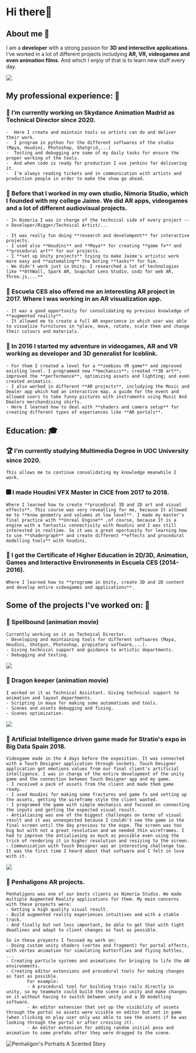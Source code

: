 # Hi there👋
## About me 👨
I am a **developer** with a strong passion for **3D and interactive applications**. I've worked in a lot of different projects includying **AR, VR, videogames and even animation films**. And which I enjoy of that is to learn new stuff every day.

<a href='https://www.linkedin.com/in/antonio-nieto-pastor-563390130'>
<img src='https://img.shields.io/badge/LinkedIn-blue?logo=linkedin&logoColor=white&style=for-the-badge'>
</a>

## My professional experience: 📎

### 🌠  I’m currently working on **Skydance Animation Madrid** as **Technical Director** since 2020.
    -  Here I create and maintain tools so artists can do and deliver their work.
    -  I program in python for the different softwares of the studio (Maya, Houdini, Photoshop, Shotgrid,...)
    -  Testing and debugging are some of my daily tasks for ensure the proper working of the tools.
    -  And when code is ready for production I use jenkins for delivering it.
    -  I'm always reading tickets and in communication with artists and production people in order to make the show go ahead.

### 🚀  Before that I worked in my own studio, **Nimoria Studio**, which I founded with my college Jaime. We did AR apps, videogames and a lot of different audiovisual projects.
    - In Nimoria I was in charge of the technical side of every project --> Developer/Rigger/Technical Artist/...
    
    - It was really fun doing **research and develompent** for interactive projects.
    - I used also **Houdini** and **Maya** for creating **game fx** and **procedural art** for our projects.
    - I **set up Unity projects** trying to make Jaime's artistic work more easy and **automating** the boring **tasks** for him.
    - We didn't work just in Unity. I researched a lot of technologies like **8thWall, Spark AR, Snapchat Lens Studio, usdz for web AR, Three.js,...**

### 🏢  **Escuela CES** also offered me an interesting AR project in 2017. Where I was working in an **AR visualization app**.
    - It was a good opportunity for consolidating my previous knowledge of **augmented reality**.
    - It allowed me to create a full AR experience in which user was able to visualize furnitures in *place, move, rotate, scale them and change their colours and materials.

### 🌅  In 2016 I started my adventure in **videogames, AR and VR** working as **developer and 3D generalist** for **Iceblink**.
    - For them I created a level for a **zombies VR game** and improved existing level. I programmed new **mechanics**; created **3D art**; improved the **performance**, optimizing assets and lighting; and even created animatics.
    - I also worked in different **AR projects**, includying the Music and Dealer app which had an interactive map, a guide for the event and allowed users to take funny pictures with instruments using Music And Dealers merchandising shirts.
    - Here I learned how to deal with **shaders and camera setup** for creating different types of experiences like **AR portals**.

## Education: 🎓
### 🏆  I'm currently studying **Multimedia Degree** in **UOC University** since 2020. 
    This allows me to continue consolidating my knowledge meanwhile I work.

### 🎆   I made **Houdini VFX Master** in **CICE** from 2017 to 2018. 
    Where I learned how to create **procedural 3D and 2D art and visual effects**. This course was very revealling for me, because It allowed me to **know geometry and volumes at low level**. I made my master's final practice with **Unreal Engine** ,of course, because It is a engine with a fantastic connectivity with Houdini and I was still interested in realtime. So it was a great oportunity for learning how to use **shadergraph** and create different **effects and procedural modelling tools** with houdini.

### 👾  I got the **Certificate of Higher Education in 2D/3D, Animation, Games and Interactive Environments** in **Escuela CES** (2014-2016). 
    Where I learned how to **programm in Unity, create 3D and 2D content and develop entire videogames and applications**.

## Some of the projects I've worked on: 🎢
### 🔮  Spellbound (animation movie) 
    Currently working on it as Technical Director.
    - Developing and maintaining tools for different softwares (Maya, Houdini, Shotgun, Photoshop, propietary software,...).
    - Giving technical support and guidance to artistic departments.
    - Debugging and testing.
    
<img src='https://pics.filmaffinity.com/spellbound-361383779-large.jpg'>

### 🐉  Dragon keeper (animation movie) 
    I worked on it as Technical Assistant. Giving technical support to animation and layout departments.
    - Scripting in maya for making some automatisms and tools.
    - Scenes and assets debugging and fixing.
    - Scenes optimization.
    
<img src='https://dragonkeepermovie.com/wp-content/uploads/2020/12/DK.Header-image-scaled.jpg'>

### 👾  Artificial Intelligence driven game made for Stratio's expo in Big Data Spain 2018. 
    Videogame made in the 4 days before the exposition. It was connected with a Touch Designer application through sockets. Touch Designer application got emotions values from our final client's artificial intelligence. I was in charge of the entire development of the unity game and the connection between Touch Designer app and my game. 
    - I received a pack of assets from the client and made them game ready.
    - I used Houdini for making some fractures and game fx and setting up the assets, getting the wireframe style the client wanted.
    - I programed the game with simple mechanics and focused on connecting the inputs and getting the expected visual result.
    - Antialiasing was one of the biggest challenges on terms of visual result and it was unnexpected because I couldn't see the game in the final screen until the day previous to the expo. The screen was too big but with not a great resolution and we needed thin wireframes. I had to improve the antialiasing as much as possible even using the trick of rendering it in higher resolution and resizing to the screen.
    - Communication with Touch Designer was an interesting challenge too. It was the first time I heard about that software and I felt in love with it.
  
 <img src="https://mestalla.com.es/wp-content/uploads/2020/01/presentaciyn_STRATIO_BDS-010-1-1.jpg" >
    
### 👾  Penhaligons AR projects.
    Penhaligons was one of our bests clients as Nimoria Studio. We made multiple Augmented Reality applications for them. My main concerns with these proyects were:
    - Getting a high quality visual result.
    - Build augmented reality experiences intuitives and with a stable track.
    - And finally but not less important, be able to get that with tight deadlines and adapt to client changes as fast as possible.
    
    So in these proyects I focused my work on:
    - Doing custom unity shaders (vertex and fragment) for portal effects, with vertex animation for simulating butterflies and flying bottles, ...
    - Creating particle systems and animations for bringing to life the AR environments.
    - Creating editor extensions and procedural tools for making changes as fast as possible. 
            For example:     
            - A procedural tool for building train rails directly in unity, so my teammate could build the scene in unity and make changes on it without having to switch between unity and a 3D modelling software.
            - An editor extension that set up the visibility of assets through the portal so assets were visible on editor but not in game (when clicking on play user only was able to see the assets if he was looking through the portal or after crossing it).
            - An editor extension for adding random initial pose and animation to some prefabs after they were dragged to the scene.
    
  <img alt="Penhaligon's Portraits A Scented Story" class="ResponsiveImageContainer-dlOMGF dnUTOP responsive-image__image" src="https://media.vanityfair.com/photos/5953e3217accd470906ccc28/master/w_2560%2Cc_limit/Lord-George_Opener.jpg">
